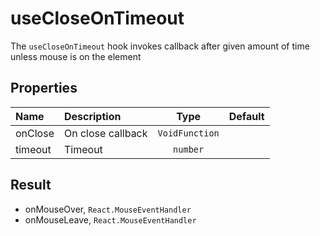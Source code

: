 # useCloseOnTimeout

The `useCloseOnTimeout` hook invokes callback after given amount of time unless mouse is on the element

## Properties

| Name    | Description       |      Type      | Default |
| :------ | :---------------- | :------------: | :-----: |
| onClose | On close callback | `VoidFunction` |         |
| timeout | Timeout           |    `number`    |         |

## Result

- onMouseOver, `React.MouseEventHandler`
- onMouseLeave, `React.MouseEventHandler`
